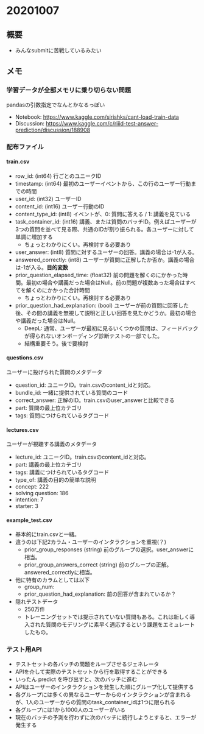# 20201007

## 概要
- みんなsubmitに苦戦しているみたい

## メモ

### 学習データが全部メモリに乗り切らない問題
pandasの引数指定でなんとかなるっぽい
- Notebook: https://www.kaggle.com/sirishks/cant-load-train-data
- Discussion: https://www.kaggle.com/c/riiid-test-answer-prediction/discussion/188908

### 配布ファイル
#### train.csv
- row_id: (int64) 行ごとのユニークID
- timestamp: (int64) 最初のユーザーイベントから、この行のユーザー行動までの時間
- user_id: (int32) ユーザーID
- content_id: (int16) ユーザー行動のID
- content_type_id: (int8) イベントが、0: 質問に答える / 1: 講義を見ている
- task_container_id: (int16) 講義、または質問のバッチID。例えばユーザーが3つの質問を並べて見る際、共通のIDが割り振られる。各ユーザーに対して単調に増加する
  - ちょっとわかりにくい。再検討する必要あり
- user_answer: (int8) 質問に対するユーザーの回答。講義の場合は-1が入る。
- answered_correctly: (int8) ユーザーが質問に正解したか否か。講義の場合は-1が入る。**目的変数**
- prior_question_elapsed_time: (float32) 前の問題を解くのにかかった時間。最初の場合や講義だった場合はNull。前の問題が複数あった場合はすべてを解くのにかかった合計時間
  - ちょっとわかりにくい。再検討する必要あり
- prior_question_had_explanation: (bool) ユーザーが前の質問に回答した後、その間の講義を無視して説明と正しい回答を見たかどうか。最初の場合や講義だった場合はNull。
  - DeepL: 通常、ユーザーが最初に見るいくつかの質問は、フィードバックが得られないオンボーディング診断テストの一部でした。
  - 結構重要そう。後で要検討

#### questions.csv
ユーザーに投げられた質問のメタデータ
- question_id: ユニークID。train.csvのcontent_idと対応。
- bundle_id: 一緒に提供されている質問のコード
- correct_answer: 正解のID。train.csvのuser_answerと比較できる
- part: 質問の最上位カテゴリ
- tags: 質問につけられているタグコード

#### lectures.csv
ユーザーが視聴する講義のメタデータ
- lecture_id: ユニークID。train.csvのcontent_idと対応。
- part: 講義の最上位カテゴリ
- tags: 講義につけられているタグコード
- type_of: 講義の目的の簡単な説明
 - concept: 222
 - solving question: 186
 - intention: 7
 - starter: 3

#### example_test.csv
- 基本的にtrain.csvと一緒。
- 違うのは下記2カラム・ユーザーのインタラクションを重視(？)
  - prior_group_responses (string) 前のグループの選択。user_answerに相当。
  - prior_group_answers_correct (string) 前のグループの正解。answered_correctlyに相当。
- 他に特有のカラムとしては以下
  - group_num: 
  - prior_question_had_explanation: 前の回答が含まれているか？
- 隠れテストデータ
  - 250万件
  - トレーニングセットでは提示されていない質問もある。これは新しく導入された質問のモデリングに素早く適応するという課題をエミュレートしたもの。

### テスト用API
- テストセットの各バッチの問題をループさせるジェネレータ
- APIを介して実際のテストセットから行を取得することができる
- いったん predict を呼び出すと、次のバッチに進む
- APIはユーザーのインタラクションを発生した順にグループ化して提供する
- 各グループには多くの異なるユーザーからのインタラクションが含まれるが、1人のユーザーからの質問のtask_container_idは1つに限られる
- 各グループには1から1000人のユーザーがいる
- 現在のバッチの予測を行わずに次のバッチに続行しようとすると、エラーが発生する
